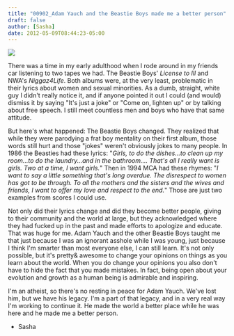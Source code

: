 ```yaml
---
title: "00902_Adam Yauch and the Beastie Boys made me a better person"
draft: false
author: [Sasha]
date: 2012-05-09T08:44:23-05:00
---
```


![](http://www.morethanmen.org/wp-content/uploads/2012/05/111112315776840448_NMRcrtMh_b1.jpg)

There was a time in my early adulthood when I rode around in my friends car listening to two tapes we had. The Beastie Boys' _License to Ill_ and NWA's _Niggaz4Life_. Both albums were, at the very least, problematic in their lyrics about women and sexual minorities. As a dumb, straight, white guy I didn't really notice it, and if anyone pointed it out I could (and would) dismiss it by saying "It's just a joke" or "Come on, lighten up" or by talking about free speech. I still meet countless men and boys who have that same attitude.

But here's what happened: The Beastie Boys changed. They realized that while they were parodying a frat boy mentality on their first album, those words still hurt and those "jokes" weren't obviously jokes to many people. In 1986 the Beasties had these lyrics: "_Girls, to do the dishes...to clean up my room...to do the laundry...and in the bathroom.... That's all I really want is girls. Two at a time, I want girls._" Then in 1994 MCA had these rhymes: "_I want to say a little something that's long overdue. The disrespect to women has got to be through. To all the mothers and the sisters and the wives and friends, I want to offer my love and respect to the end._" Those are just two examples from scores I could use.

Not only did their lyrics change and did they become better people, giving to their community and the world at large, but they acknowledged where they had fucked up in the past and made efforts to apologize and educate. That was huge for me. Adam Yauch and the other Beastie Boys taught me that just because I was an ignorant asshole while I was young, just because I think I'm smarter than most everyone else, I can still learn. It's not only possible, but it's pretty&  awesome to change your opinions on things as you learn about the world. When you do change your opinions you also don't have to hide the fact that you made mistakes. In fact, being open about your evolution and growth as a human being is admirable and inspiring.

I'm an atheist, so there's no resting in peace for Adam Yauch. We've lost him, but we have his legacy. I'm a part of that legacy, and in a very real way I'm working to continue it. He made the world a better place while he was here and he made me a better person.

- Sasha